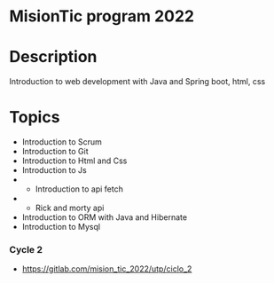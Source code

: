 # MisionTic program 2022

# Description

Introduction to web development with Java and Spring boot, html, css

# Topics

- Introduction to Scrum
- Introduction to Git
- Introduction to Html and Css
- Introduction to Js
- - Introduction to api fetch
- - Rick and morty api
- Introduction to ORM with Java and Hibernate
- Introduction to Mysql

### Cycle 2

- https://gitlab.com/mision_tic_2022/utp/ciclo_2